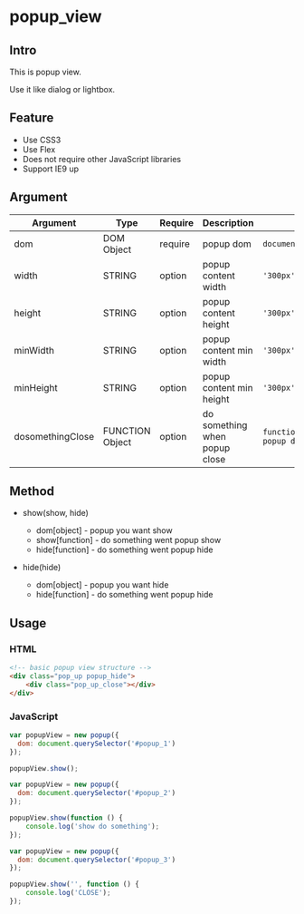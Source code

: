 # popup_view

## Intro

This is popup view.

Use it like dialog or lightbox.

## Feature

* Use CSS3
* Use Flex
* Does not require other JavaScript libraries
* Support IE9 up

## Argument

| Argument         | Type            | Require | Description | Example |
| ---              | ---             | ---     | ---         | ---     |
| dom              | DOM Object      | require | popup dom | `document.querySelector('#popup')` |
| width            | STRING          | option  | popup content width | `'300px'` |
| height           | STRING          | option  | popup content height | `'300px'` |
| minWidth         | STRING          | option  | popup content min width | `'300px'` |
| minHeight        | STRING          | option  | popup content min height | `'300px'` |
| dosomethingClose | FUNCTION Object | option  | do something when popup close | `function(dom) {console.log('show popup dom', dom)}` |

## Method

* show(show, hide)
  * dom[object] - popup you want show
  * show[function] - do something went popup show
  * hide[function] - do something went popup hide

* hide(hide)
  * dom[object] - popup you want hide
  * hide[function] - do something went popup hide

## Usage

### HTML

```html
<!-- basic popup view structure -->
<div class="pop_up popup_hide">
    <div class="pop_up_close"></div>
</div>
```

### JavaScript

```javascript
var popupView = new popup({
  dom: document.querySelector('#popup_1')
});

popupView.show();
```

```javascript
var popupView = new popup({
  dom: document.querySelector('#popup_2')
});

popupView.show(function () {
    console.log('show do something');
});
```

```javascript
var popupView = new popup({
  dom: document.querySelector('#popup_3')
});

popupView.show('', function () {
    console.log('CLOSE');
});
```
